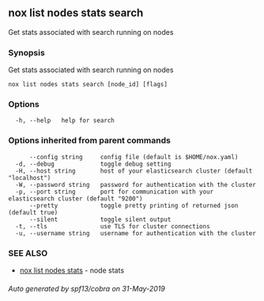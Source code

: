 ## nox list nodes stats search

Get stats associated with search running on nodes

### Synopsis

Get stats associated with search running on nodes

```
nox list nodes stats search [node_id] [flags]
```

### Options

```
  -h, --help   help for search
```

### Options inherited from parent commands

```
      --config string     config file (default is $HOME/nox.yaml)
  -d, --debug             toggle debug setting
  -H, --host string       host of your elasticsearch cluster (default "localhost")
  -W, --password string   password for authentication with the cluster
  -p, --port string       port for communication with your elasticsearch cluster (default "9200")
      --pretty            toggle pretty printing of returned json (default true)
      --silent            toggle silent output
  -t, --tls               use TLS for cluster connections
  -u, --username string   username for authentication with the cluster
```

### SEE ALSO

* [nox list nodes stats](nox_list_nodes_stats.md)	 - node stats

###### Auto generated by spf13/cobra on 31-May-2019
